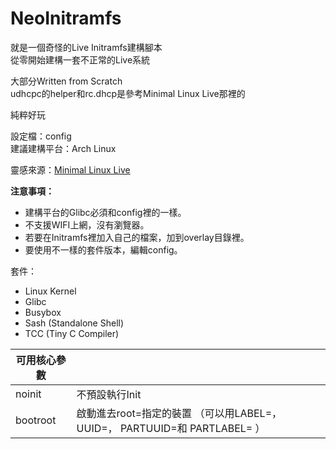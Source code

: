 # NeoInitramfs

就是一個奇怪的Live Initramfs建構腳本  
從零開始建構一套不正常的Live系統

大部分Written from Scratch  
udhcpc的helper和rc.dhcp是參考Minimal Linux Live那裡的

純粹好玩

設定檔：config  
建議建構平台：Arch Linux

靈感來源：[Minimal Linux Live](https://github.com/ivandavidov/minimal)

**注意事項：**

* 建構平台的Glibc必須和config裡的一樣。
* 不支援WIFI上網，沒有瀏覽器。
* 若要在Initramfs裡加入自己的檔案，加到overlay目錄裡。
* 要使用不一樣的套件版本，編輯config。

套件：

* Linux Kernel
* Glibc
* Busybox
* Sash (Standalone Shell)
* TCC (Tiny C Compiler)

|可用核心參數          |                                                                           |
|----------------------|---------------------------------------------------------------------------|
| noinit               | 不預設執行Init                                                            |
| bootroot             | 啟動進去root=指定的裝置 （可以用LABEL=， UUID=， PARTUUID=和 PARTLABEL= ）|
